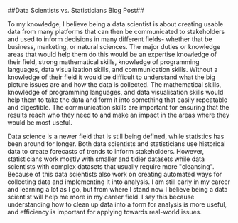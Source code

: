 ##Data Scientists vs. Statisticians Blog Post##  

To my knowledge, I believe being a data scientist is about creating usable data from many platforms that can then be communicated to 
stakeholders and used to inform decisions in many different fields- whether that be business, marketing, or natural sciences.
The major duties or knowledge areas that would help them do this would be an expertise knowledge of their field, strong mathematical skills, 
knowledge of programming languages, data visualization skills, and communication skills. Without a knowledge of their field it would be 
difficult to understand what the big picture issues are and how the data is collected. The mathematical skills, knowledge of programming 
languages, and data visualisation skills would help them to take the data and form it into something that easily repeatable and digestible. 
The communication skills are important for ensuring that the results reach who they need to and make an impact in the areas where they 
would be most useful.  

Data science is a newer field that is still being defined, while statistics has been around for longer. Both data scientists and 
statisticians use historical data to create forecasts of trends to inform stakeholders. However, statisticians work mostly with smaller 
and tidier datasets while data scientists with complex datasets that usually require more "cleansing". Because of this data scientists 
also work on creating automated ways for collecting data and implementing it into analysis. I am still early in my career and learning a 
lot as I go, but from where I stand now I believe being a data scientist will help me more in my career field. I say this because 
understanding how to clean up data into a form for analysis is more useful, and efficiency is important for applying towards real-world 
issues.
